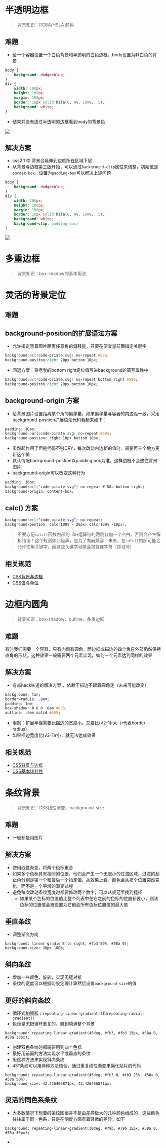 # 半透明边框
> 背景知识：RGBA/HSLA 颜色

## 难题
- 给一个容器设置一个白色背景和半透明的白色边框，body设置为非白色的背景
```CSS
body {
    background: dodgerblue;
}
div {
    width: 100px;
    height: 100px;
    margin: 100px;
    border: 10px solid hsla(0, 0%, 100%, .5);
    background: white;
}
```
- 结果并没有透过半透明的边框看到body的背景色

![](images/tanslucent-borders-1.jpg)

## 解决方案
- css2.1 中 背景会延伸到边框所在区域下层
- 从背景与边框第三版开始，可以通过`background-clip`属性来调整，初始值是`border-box`，设置为`padding-box`可以解决上述问题
```CSS
body {
    background: dodgerblue;
}
div {
    width: 100px;
    height: 100px;
    margin: 100px;
    border: 10px solid hsla(0, 0%, 100%, .5);
    background: white;
    background-clip: padding-box;
}
```
![](images/tanslucent-borders-2.jpg)

# 多重边框
> 背景知识：box-shadow的基本用法

# 灵活的背景定位

## 难题

## background-position的扩展语法方案
- 允许指定背景图片距离任意角的偏移量，只要在便宜量前面指定关键字

```CSS
background:url(code-priate.svg) no-repeat #58a;
background-positon:right 20px bottom 10px;
```
- 回退方案：将老套的bottom right定位值写进background的简写属性中

```CSS
background:url(code-priate.svg) no-repeat bottom right #58a;
background-positon:right 20px bottom 10px;
```

## background-origin 方案
- 给背景图片设置距离某个角的偏移量，如果偏移量与容器的内边距一致，采用background-position扩展语法代码看起来如下：

```CSS
padding: 10px;
background: url(code-pirate.svg) no-repeat #58a;
background-postion: right 10px bottom 10px;
```
- 虽然起作用了但是代码不够DRY，每次改动内边距的值时，需要再三个地方更新这个值
- 默认情况background-postion以padding box为准，这样边框不会遮住背景图片
- background-origin可以改变这种行为

```CSS
padding: 10px;
background:url("code-pirate.svg") no-repeat # 58a bottom right;
background-origin: content-box;
```

## calc() 方案
```CSS
background:url("code-pirate.svg") no-repeat;
background-postion: calc(100% - 20px) calc(100% -10px);
```

> 不要忘记`calc()`函数内部的`-`和`+`运算符的两侧各加一个空白，否则会产生解析错误！这个规则如此怪异，是为了向前兼容：未来，在`calc()`内部可能会允许使用关键字，而这些关键字可能会包含连字符（即减号）


## 相关规范
- [CSS背景与边框](http://w3.org/TR/css-backgrounds)
- [CSS值与单位](http://w3.org/TR/css-values)

# 边框内圆角
> 背景知识：box-shadow、outline、多重边框

## 难题
有时我们需要一个容器，只有内侧有圆角，而边框或描边的四个角在外部仍然保持直角的形状。这种效果一般需要两个元素实现，如何一个元素达到同样的效果

## 解决方案
- 有点hack味道的解决方案 ，依赖于描边不跟着圆角走（未来可能改变）

```CSS
background: tan;
border-raduis: .8em;
padding: 1em;
box-shadow: 0 0 0 .6em #655;
outline: .6em solid #655;
```

- 限制：扩展半径需要比描边的宽度小，又要比(√2-1)r大（r代表border-radius）
- 如果描边宽度比(√2-1)r小，就无法达成效果

## 相关规范
- [CSS背景与边框](http://w3.org/TR/css-backgrounds)
- [CSS基本UI特性](http://w3.org/TR/css3-ui)


# 条纹背景
> 背景知识：CSS线性渐变、background-size

## 难题
- 一般都是用图片


## 解决方案
- 使用线性渐变，将两个色标重合
- 如果多个色标具有相同的位置，他们会产生一个无限小的过渡区域，过渡的起止色分别是第一个和最后一个指定值。从效果上看，颜色会从那个位置突然变化，而不是一个平滑的渐变过程
- 避免每次改动条纹宽度时都要修改两个数字，可以从规范里找到捷径
  * 如果某个色标的位置值比整个列表中在它之前的色标的位置都要小，则该色标的位置值会被设置为它前面所有色标位置值的最大值

## 垂直条纹
- 调整渐变方向

```
background: linear-gradient(to right, #fb3 50%, #58a 0);
background-size: 30px 100%;
```

## 斜向条纹
- 增加一些颜色，旋转，实现无缝对接
- 条纹的宽度可以根据勾股定理计算然后设置`background-size`的值

## 更好的斜向条纹
- 循环式加强版：`repeating-linear-gradient()`和`repeating-radial-gradient()`
- 色标是无限循环重复的，直到填满整个背景

```
background: repeating-linear-gradient(45deg, #fb3, #fb3 15px, #58a 0, #58a 30px);
```

- 创建双色条纹时都需要用到四个色标
- 最好用前面的方法实现水平或垂直的条纹
- 用这种方法来实现斜向条纹
- 45°条纹可以用两种方法结合，通过重复线性渐变来简化贴片的代码

```
background: repeating-linear-gradient(45deg, #fb3 0, #fb3 25%, #58a 0, #58a 50%);
background-size: 42.426406871px, 42.426406871px;
```

## 灵活的同色系条纹
- 大多数情况下想要的条纹图案并不是由差异极大的几种颜色组成的，这些颜色往往属于同一色系，只是在明度方面有着轻微的差异，如下

```
background: repeating-linear-gradient(30deg, #79b, #79b 15px, #58a 0, #58a 30px);
```

- 

